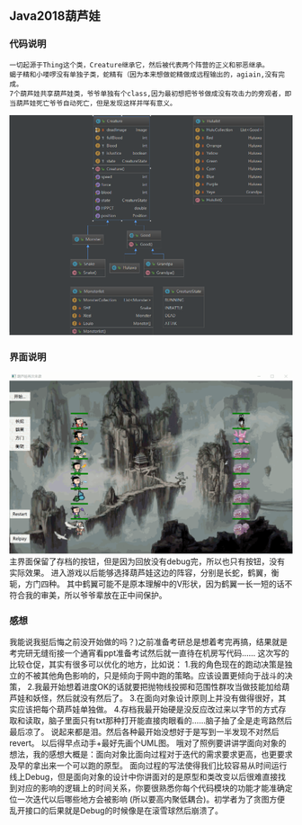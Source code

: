 ## Java2018葫芦娃
### 代码说明
    一切起源于Thing这个类，Creature继承它，然后被代表两个阵营的正义和邪恶继承。
    蝎子精和小喽啰没有单独子类，蛇精有（因为本来想做蛇精做成远程输出的，agiain,没有完成。
    7个葫芦娃共享葫芦娃类，爷爷单独有个class,因为最初想把爷爷做成没有攻击力的旁观者，即当葫芦娃死亡爷爷自动死亡，但是发现这样并咩有意义。
![Image text](src/main/resources/readme/class.png)
    
### 界面说明
![Image text](src/main/resources/readme/阵型.gif)
    主界面保留了存档的按钮，但是因为回放没有debug完，所以也只有按钮，没有实际效果。
    进入游戏以后能够选择葫芦娃这边的阵容，分别是长蛇，鹤翼，衡轭，方门四种。
    其中鹤翼可能不是原本理解中的V形状，因为鹤翼一长一短的话不符合我的审美，所以爷爷辈放在正中间保护。
    
### 感想
我能说我挺后悔之前没开始做的吗？)之前准备考研总是想着考完再搞，结果就是考完研无缝衔接一个通宵看ppt准备考试然后就一直待在机房写代码……
这次写的比较仓促，其实有很多可以优化的地方，比如说：
    1.我的角色现在的跑动决策是独立的不被其他角色影响的，只是倾向于网中跑的策略。应该设置更倾向于战斗的决策，
    2.我最开始想着进度OK的话就要把抛物线投掷和范围性群攻当做技能加给葫芦娃和妖怪，然后就没有然后了。
    3.在面向对象设计原则上并没有做得很好，其实应该把每个葫芦娃单独做。
    4.存档我最开始硬是没反应改过来以字节的方式存取和读取，脑子里面只有txt那种打开能直接肉眼看的……脑子抽了全是走弯路然后最后凉了。
说起来都是泪。然后各种最开始没想好于是写到一半发现不对然后revert。
以后得早点动手+最好先画个UML图。
哦对了照例要讲讲学面向对象的想法，我的感想大概是：面向对象比面向过程对于迭代的需求要求更高，也更要求及早的拿出来一个可以跑的原型。
面向过程的写法使得我们比较容易从时间运行线上Debug，但是面向对象的设计中你讲面对的是原型和类改变以后很难直接找到对应的影响的逻辑上的时间关系，你要很熟悉你每个代码模块的功能才能准确定位一次迭代以后哪些地方会被影响
(所以要高内聚低耦合)。初学者为了贪图方便乱开接口的后果就是Debug的时候像是在滚雪球然后崩溃了。

    
